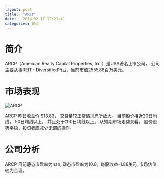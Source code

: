 ```yaml
---
layout: post
title:  "ARCP"
date:   2014-02-17 12:21:41
categories: 观点
---
```


# 简介
ARCP（American Realty Capital Properties, Inc.）是USA著名上市公司，
公司主要从事REIT - Diversified行业，当前市值2555.88百万美元。

# 市场表现

![ARCP](http://finviz.com/chart.ashx?t=ARCP&ty=c&ta=1&p=d&s=l)

ARCP 昨日收盘价 $13.83，
交易量较正常情况有所放大。
目前股价接近20日均线，
50日均线以上，
并且处于200日均线以上。
从短期市场走势来看，
股价走势平稳，投资者应减少无谓的操作。

# 公司分析
ARCP 目前静态市盈率为nan, 动态市盈率为10.8，每股收益-1.88美元,
市场估值较为合理。
